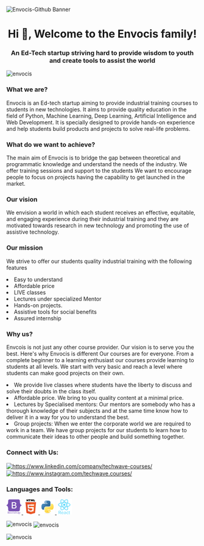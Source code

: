![Envocis-Github Banner](https://user-images.githubusercontent.com/109473255/179461061-5fffc9ea-3906-4e3a-8856-0682e4df64a8.png)

<h1 align="center">Hi 👋, Welcome to the Envocis family!</h1>
<h3 align="center">An Ed-Tech startup striving hard to provide wisdom to youth and create tools to assist the world</h3>

<p align="left"> <img src="https://komarev.com/ghpvc/?username=envocis&label=Profile%20views&color=0e75b6&style=flat" alt="envocis" /> </p>


<!--WHAT WE ARE-->
<h3 align="left">What we are?</h3>
<p align="left">
  Envocis is an Ed-tech startup aiming to provide industrial training courses to students in new technologies. It aims to provide quality education in the field of  Python, Machine Learning, Deep Learning, Artificial Intelligence and Web Development. It is specially designed to provide hands-on experience and help students build products and projects to solve real-life problems.
 </p>


<!--WHAT WE WANT TO ACHIEVE-->
<h3 align="left">What do we want to achieve?</h3>
<p align="left">
  The main aim of Envocis is to bridge the gap between theoretical and programmatic knowledge and understand the needs of the industry. We offer training sessions and support to the students We want to encourage people to focus on projects having the capability to get launched in the market.
 </p>


<!--OUR VISION-->
<h3 align="left"> Our vision</h3>
<p align ="left">We envision a world in which each student receives an effective, equitable, and engaging experience during their industrial training and they are motivated towards research in new technology and promoting the use of assistive technology.
</p>



<!--OUR MISSION-->
<h3 align ="left"> Our mission </h3>
<p align="left">
We strive to offer our students quality industrial training with the following features 
<li>Easy to understand </li>
<li>Affordable price </li>
<li>LIVE classes </li>
<li>Lectures under specialized Mentor</li>
<li>Hands-on projects.</li>
<li>Assistive tools for social benefits</li>
<li>Assured internship</li>
</p>


<!--WHY US?-->
<h3 align="left">Why us?</h3>
<p align="left">
  Envcois is not just any other course provider. Our vision is to serve you the best. Here's why Envocis is different Our courses are for everyone. From a complete beginner to a learning enthusiast our courses provide learning to students at all levels. We start with very basic and reach a level where students can make good projects on their own.
<li> We provide live classes where students have the liberty to discuss and solve their doubts in the class itself.
<li>Affordable price. We bring to you quality content at a minimal price.

<li>Lectures by Specialised mentors: Our mentors are somebody who has a thorough knowledge of their subjects and at the same time know how to deliver it in a way for you to understand the best.

<li> Group projects: When we enter the corporate world we are required to work in a team. We have group projects for our students to learn how to communicate their ideas to other people and build something together.
 </p>
 
 
<h3 align="left">Connect with Us:</h3>
<p align="left">
<a href="https://linkedin.com/in/https://www.linkedin.com/company/techwave-courses/" target="blank"><img align="center" src="https://raw.githubusercontent.com/rahuldkjain/github-profile-readme-generator/master/src/images/icons/Social/linked-in-alt.svg" alt="https://www.linkedin.com/company/techwave-courses/" height="30" width="40" /></a>
<a href="https://instagram.com/https://www.instagram.com/techwave.courses/" target="blank"><img align="center" src="https://raw.githubusercontent.com/rahuldkjain/github-profile-readme-generator/master/src/images/icons/Social/instagram.svg" alt="https://www.instagram.com/techwave.courses/" height="30" width="40" /></a>
</p>

<h3 align="left">Languages and Tools:</h3>
<p align="left"> <a href="https://getbootstrap.com" target="_blank" rel="noreferrer"> <img src="https://raw.githubusercontent.com/devicons/devicon/master/icons/bootstrap/bootstrap-plain-wordmark.svg" alt="bootstrap" width="40" height="40"/> </a> <a href="https://www.w3.org/html/" target="_blank" rel="noreferrer"> <img src="https://raw.githubusercontent.com/devicons/devicon/master/icons/html5/html5-original-wordmark.svg" alt="html5" width="40" height="40"/> </a> <a href="https://www.python.org" target="_blank" rel="noreferrer"> <img src="https://raw.githubusercontent.com/devicons/devicon/master/icons/python/python-original.svg" alt="python" width="40" height="40"/> </a> <a href="https://reactjs.org/" target="_blank" rel="noreferrer"> <img src="https://raw.githubusercontent.com/devicons/devicon/master/icons/react/react-original-wordmark.svg" alt="react" width="40" height="40"/> </a> </p>

<p><img align="left" src="https://github-readme-stats.vercel.app/api/top-langs?username=envocis&show_icons=true&locale=en&layout=compact" alt="envocis" /></p>

<p>&nbsp;<img align="center" src="https://github-readme-stats.vercel.app/api?username=envocis&show_icons=true&locale=en" alt="envocis" /></p>

<p><img align="center" src="https://github-readme-streak-stats.herokuapp.com/?user=envocis&" alt="envocis" /></p>
